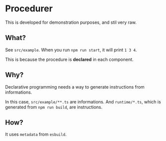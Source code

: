 # Procedurer

This is developed for demonstration purposes, and stil very raw.

## What?

See `src/example`. When you run `npm run start`, it will print `1 3 4`.

This is because the procedure is **declared** in each component.

## Why?

Declarative programming needs a way to generate instructions from informations.

In this case, `src/example/**.ts` are informations. And `runtime/*.ts`, which is
generated from `npm run build`, are instructions.

## How?

It uses `metadata` from `esbuild`.
